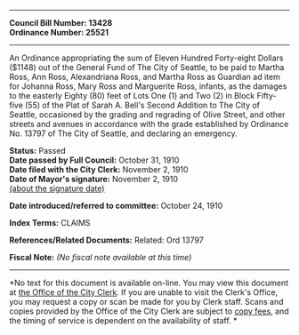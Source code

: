 * * * * *  
  
**Council Bill Number: [](#h0)[](#h2)13428**   
**Ordinance Number: 25521**  
  
* * * * *  
  
An Ordinance appropriating the sum of Eleven Hundred Forty-eight Dollars ($1148) out of the General Fund of The City of Seattle, to be paid to Martha Ross, Ann Ross, Alexandriana Ross, and Martha Ross as Guardian ad item for Johanna Ross, Mary Ross and Marguerite Ross, infants, as the damages to the easterly Eighty (80) feet of Lots One (1) and Two (2) in Block Fifty-five (55) of the Plat of Sarah A. Bell's Second Addition to The City of Seattle, occasioned by the grading and regrading of Olive Street, and other streets and avenues in accordance with the grade established by Ordinance No. 13797 of The City of Seattle, and declaring an emergency.  
  
**Status:** Passed   
**Date passed by Full Council:** October 31, 1910   
**Date filed with the City Clerk:** November 2, 1910   
**Date of Mayor's signature:** November 2, 1910   
[(about the signature date)](/~public/approvaldate.htm)   
  
  
**Date introduced/referred to committee:** October 24, 1910   
  
**Index Terms:** CLAIMS  
  
**References/Related Documents:** Related: Ord 13797  
  
**Fiscal Note:** *(No fiscal note available at this time)*  
  
* * * * *  
  
*No text for this document is available on-line. You may view this document at [the Office of the City Clerk](http://www.seattle.gov/leg/clerk/contactUs.htm). If you are unable to visit the Clerk's Office, you may request a copy or scan be made for you by Clerk staff. Scans and copies provided by the Office of the City Clerk are subject to [copy fees](http://clerk.seattle.gov/~public/clerkfees.htm), and the timing of service is dependent on the availability of staff. *  
  
  
